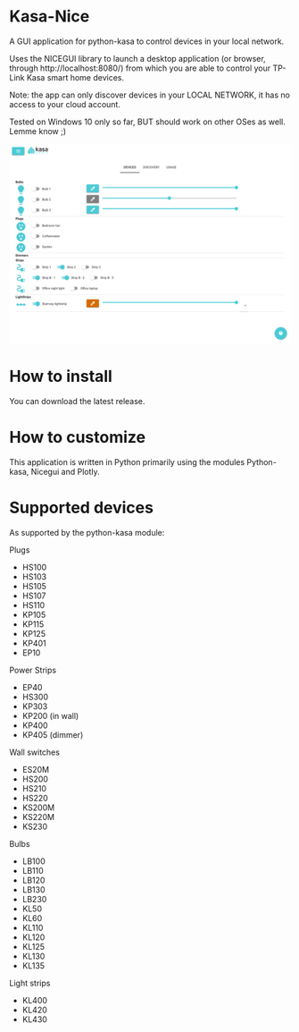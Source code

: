 # Kasa-Nice
A GUI application for python-kasa to control devices in your local network.

Uses the NICEGUI library to launch a desktop application (or browser, through http://localhost:8080/) from which you are able to control your TP-Link Kasa smart home devices.

Note: the app can only discover devices in your LOCAL NETWORK, it has no access to your cloud account.

Tested on Windows 10 only so far, BUT should work on other OSes as well. Lemme know ;)

![kasa-nice screenshot](kasa-nice/Kasa_GUI_Screenshot.png?raw=True)

# How to install
You can download the latest release.

# How to customize
This application is written in Python primarily using the modules Python-kasa, Nicegui and Plotly.


# Supported devices
As supported by the python-kasa module:

Plugs
- HS100
- HS103
- HS105
- HS107
- HS110
- KP105
- KP115
- KP125
- KP401
- EP10

Power Strips
- EP40
- HS300
- KP303
- KP200 (in wall)
- KP400
- KP405 (dimmer)

Wall switches
- ES20M
- HS200
- HS210
- HS220
- KS200M
- KS220M
- KS230

Bulbs
- LB100
- LB110
- LB120
- LB130
- LB230
- KL50
- KL60
- KL110
- KL120
- KL125
- KL130
- KL135

Light strips
- KL400
- KL420
- KL430
